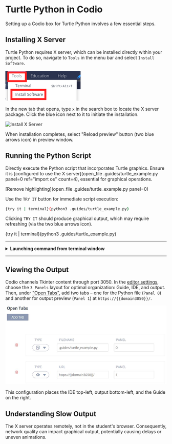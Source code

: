 # Turtle Python in Codio

Setting up a Codio box for Turtle Python involves a few essential steps.

## Installing X Server
Turtle Python requires X server, which can be installed directly within your project. To do so, navigate to `Tools` in the menu bar and select `Install Software`.

![Tools](.guides/img/tools_install.png)

In the new tab that opens, type `x` in the search box to locate the X server package. Click the blue icon next to it to initiate the installation.

![Install X Server](.guides/img/install_x_server.png)

When installation completes, select "Reload preview" button (two blue arrows icon) in preview window.

## Running the Python Script
Directly execute the Python script that incorporates Turtle graphics. Ensure it is [configured to use the X server](open_file .guides/turtle_example.py panel=0 ref="import os" count=4), essential for graphical operations.

[Remove highlighting](open_file .guides/turtle_example.py panel=0)

Use the `TRY IT` button for immediate script execution:

```bash
{try it | terminal}(python3 .guides/turtle_example.py)
```

Clicking `TRY IT` should produce graphical output, which may require refreshing (via the two blue arrows icon).

{try it | terminal}(python3 .guides/turtle_example.py)

---
<details>
  <summary>
     <b>Launching command from terminal window</b>
  </summary>
In this updated setup, we use the terminal to run Python scripts, which differs from the previous method of using `TRY IT` buttons. This change enhances the learning experience for two main reasons:

1. **Error Monitoring:** Running scripts directly in the terminal allows for immediate and clear visibility of any errors or issues, facilitating easier debugging and understanding of your code.

2. **Execution Reliability:** This method ensures consistent and reliable script execution, avoiding timeouts and other constraints that may occur when using button-based commands in the Codio environment.
</details>

---

## Viewing the Output

Codio channels Tkinter content through port 3050. In the [editor settings](https://docs.codio.com/instructors/authoring/guides/page_editing.html#), choose the `3 Panels` layout for optimal organization: Guide, IDE, and output. Then, under ["Open Tabs"](https://docs.codio.com/instructors/authoring/guides/settings/opentabs.html#open-tabs), add two tabs – one for the Python file (`Panel 0`) and another for output preview (`Panel 1`) at `https://{{domain3050}}/`.

![Turtle Layout](.guides/img/turtle_layout.png)

This configuration places the IDE top-left, output bottom-left, and the Guide on the right.


## Understanding Slow Output

The X server operates remotely, not in the student's browser. Consequently, network quality can impact graphical output, potentially causing delays or uneven animations.